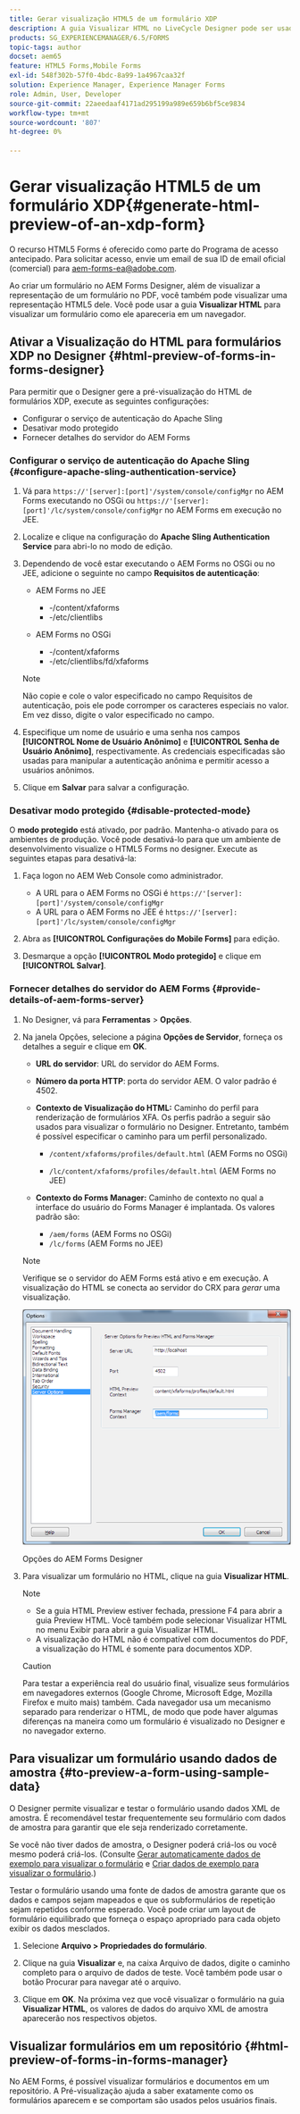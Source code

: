 ```yaml
---
title: Gerar visualização HTML5 de um formulário XDP
description: A guia Visualizar HTML no LiveCycle Designer pode ser usada para visualizar formulários conforme eles aparecem em um navegador.
products: SG_EXPERIENCEMANAGER/6.5/FORMS
topic-tags: author
docset: aem65
feature: HTML5 Forms,Mobile Forms
exl-id: 548f302b-57f0-4bdc-8a99-1a4967caa32f
solution: Experience Manager, Experience Manager Forms
role: Admin, User, Developer
source-git-commit: 22aeedaaf4171ad295199a989e659b6bf5ce9834
workflow-type: tm+mt
source-wordcount: '807'
ht-degree: 0%

---
```


# Gerar visualização HTML5 de um formulário XDP{#generate-html-preview-of-an-xdp-form}

<span class="preview"> O recurso HTML5 Forms é oferecido como parte do Programa de acesso antecipado. Para solicitar acesso, envie um email de sua ID de email oficial (comercial) para aem-forms-ea@adobe.com.
</span>

Ao criar um formulário no AEM Forms Designer, além de visualizar a representação de um formulário no PDF, você também pode visualizar uma representação HTML5 dele. Você pode usar a guia **Visualizar HTML** para visualizar um formulário como ele apareceria em um navegador.

## Ativar a Visualização do HTML para formulários XDP no Designer {#html-preview-of-forms-in-forms-designer}

Para permitir que o Designer gere a pré-visualização do HTML de formulários XDP, execute as seguintes configurações:

* Configurar o serviço de autenticação do Apache Sling
* Desativar modo protegido
* Fornecer detalhes do servidor do AEM Forms

### Configurar o serviço de autenticação do Apache Sling {#configure-apache-sling-authentication-service}

1. Vá para `https://'[server]:[port]'/system/console/configMgr` no AEM Forms executando no OSGi ou
   `https://'[server]:[port]'/lc/system/console/configMgr` no AEM Forms em execução no JEE.
1. Localize e clique na configuração do **Apache Sling Authentication Service** para abri-lo no modo de edição.

1. Dependendo de você estar executando o AEM Forms no OSGi ou no JEE, adicione o seguinte no campo **Requisitos de autenticação**:

   * AEM Forms no JEE

      * -/content/xfaforms
      * -/etc/clientlibs

   * AEM Forms no OSGi

      * -/content/xfaforms
      * -/etc/clientlibs/fd/xfaforms

   >[!NOTE]
   >
   >Não copie e cole o valor especificado no campo Requisitos de autenticação, pois ele pode corromper os caracteres especiais no valor. Em vez disso, digite o valor especificado no campo.

1. Especifique um nome de usuário e uma senha nos campos **[!UICONTROL Nome de Usuário Anônimo]** e **[!UICONTROL Senha de Usuário Anônimo]**, respectivamente. As credenciais especificadas são usadas para manipular a autenticação anônima e permitir acesso a usuários anônimos.
1. Clique em **Salvar** para salvar a configuração.

### Desativar modo protegido {#disable-protected-mode}

O **modo protegido** está ativado, por padrão. Mantenha-o ativado para os ambientes de produção. Você pode desativá-lo para que um ambiente de desenvolvimento visualize o HTML5 Forms no designer. Execute as seguintes etapas para desativá-la:

1. Faça logon no AEM Web Console como administrador.

   * A URL para o AEM Forms no OSGi é `https://'[server]:[port]'/system/console/configMgr`
   * A URL para o AEM Forms no JEE é `https://'[server]:[port]'/lc/system/console/configMgr`

1. Abra as **[!UICONTROL Configurações do Mobile Forms]** para edição.
1. Desmarque a opção **[!UICONTROL Modo protegido]** e clique em **[!UICONTROL Salvar]**.

### Fornecer detalhes do servidor do AEM Forms {#provide-details-of-aem-forms-server}

1. No Designer, vá para **Ferramentas** > **Opções**.
1. Na janela Opções, selecione a página **Opções de Servidor**, forneça os detalhes a seguir e clique em **OK**.

   * **URL do servidor**: URL do servidor do AEM Forms.

   * **Número da porta HTTP**: porta do servidor AEM. O valor padrão é 4502.
   * **Contexto de Visualização do HTML:** Caminho do perfil para renderização de formulários XFA. Os perfis padrão a seguir são usados para visualizar o formulário no Designer. Entretanto, também é possível especificar o caminho para um perfil personalizado.

      * `/content/xfaforms/profiles/default.html` (AEM Forms no OSGi)

      * `/lc/content/xfaforms/profiles/default.html` (AEM Forms no JEE)

   * **Contexto do Forms Manager:** Caminho de contexto no qual a interface do usuário do Forms Manager é implantada. Os valores padrão são:

      * `/aem/forms` (AEM Forms no OSGi)
      * `/lc/forms` (AEM Forms no JEE)

   >[!NOTE]
   >
   >Verifique se o servidor do AEM Forms está ativo e em execução. A visualização do HTML se conecta ao servidor do CRX para *gerar* uma visualização.

   ![Opções do AEM Forms Designer ](assets/server_options.png)

   Opções do AEM Forms Designer

1. Para visualizar um formulário no HTML, clique na guia **Visualizar HTML**.

   >[!NOTE]
   >
   >
   >
   >
   >    * Se a guia HTML Preview estiver fechada, pressione F4 para abrir a guia Preview HTML. Você também pode selecionar Visualizar HTML no menu Exibir para abrir a guia Visualizar HTML.
   >    * A visualização do HTML não é compatível com documentos do PDF, a visualização do HTML é somente para documentos XDP.
   >
   >

   >[!CAUTION]
   >
   >Para testar a experiência real do usuário final, visualize seus formulários em navegadores externos (Google Chrome, Microsoft Edge, Mozilla Firefox e muito mais) também. Cada navegador usa um mecanismo separado para renderizar o HTML, de modo que pode haver algumas diferenças na maneira como um formulário é visualizado no Designer e no navegador externo.

## Para visualizar um formulário usando dados de amostra {#to-preview-a-form-using-sample-data}

O Designer permite visualizar e testar o formulário usando dados XML de amostra. É recomendável testar frequentemente seu formulário com dados de amostra para garantir que ele seja renderizado corretamente.

Se você não tiver dados de amostra, o Designer poderá criá-los ou você mesmo poderá criá-los. (Consulte [Gerar automaticamente dados de exemplo para visualizar o formulário](https://help.adobe.com/en_US/AEMForms/6.1/DesignerHelp/WS107c29ade9134a2c136ae6f212a1f379c94-8000.2.html#WS92d06802c76abadb-728f46ac129b395660c-7efe.2) e [Criar dados de exemplo para visualizar o formulário](https://help.adobe.com/en_US/AEMForms/6.1/DesignerHelp/WS107c29ade9134a2c136ae6f212a1f379c94-8000.2.html#WS92d06802c76abadb-728f46ac129b395660c-7eff.2).)

Testar o formulário usando uma fonte de dados de amostra garante que os dados e campos sejam mapeados e que os subformulários de repetição sejam repetidos conforme esperado. Você pode criar um layout de formulário equilibrado que forneça o espaço apropriado para cada objeto exibir os dados mesclados.

1. Selecione **Arquivo > Propriedades do formulário**.

1. Clique na guia **Visualizar** e, na caixa Arquivo de dados, digite o caminho completo para o arquivo de dados de teste. Você também pode usar o botão Procurar para navegar até o arquivo.

1. Clique em **OK**. Na próxima vez que você visualizar o formulário na guia **Visualizar HTML**, os valores de dados do arquivo XML de amostra aparecerão nos respectivos objetos.

## Visualizar formulários em um repositório {#html-preview-of-forms-in-forms-manager}

No AEM Forms, é possível visualizar formulários e documentos em um repositório. A Pré-visualização ajuda a saber exatamente como os formulários aparecem e se comportam são usados pelos usuários finais.
